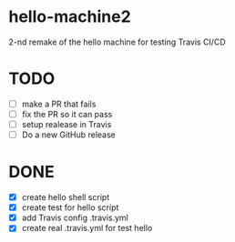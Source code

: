 # hello-machine2
2-nd remake of the hello machine for testing Travis CI/CD

# TODO
- [ ] make a PR that fails
- [ ] fix the PR so it can pass
- [ ] setup realease in Travis
- [ ] Do a new GitHub release

# DONE

- [x] create hello shell script
- [x] create test for hello script
- [x] add Travis config .travis.yml
- [x] create real .travis.yml for test hello
